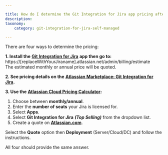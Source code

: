 ```yaml
---

title: How do I determine the Git Integration for Jira app pricing after the trial?
description:
taxonomy:
    category: git-integration-for-jira-self-managed

---
```

There are four ways to determine the pricing:

**1\. Install the** [**Git Integration for Jira**](https://marketplace.atlassian.com/apps/4984/git-integration-for-jira?hosting=datacenter&tab=pricing) **app then go to:** https://[replaceWithYourJiraname].atlassian.net/admin/billing/estimate <br>The estimated monthly or annual price will be quoted.

**2\. See pricing details on the** [**Atlassian Marketplace: Git Integration for Jira**](https://marketplace.atlassian.com/apps/4984/git-integration-for-jira?hosting=datacenter&tab=pricing)**.**

**3\. Use the** [**Atlassian Cloud Pricing Calculator**](https://www.atlassian.com/software/pricing-calculator)**:**

1.  Choose between **monthly/annual**.
2.  Enter the **number of seats** your Jira is licensed for.
3.  Select **Apps**.
4.  Select **Git Integration for Jira** _**(Top Selling)**_ from the dropdown list.
5.  Create a quote on [**Atlassian.com**](https://www.atlassian.com/purchase/addon/com.xiplink.jira.git.jira_git_plugin).

Select the **Quote** option then **Deployment** (Server/Cloud/DC) and follow the instructions.

All four should provide the same answer.

